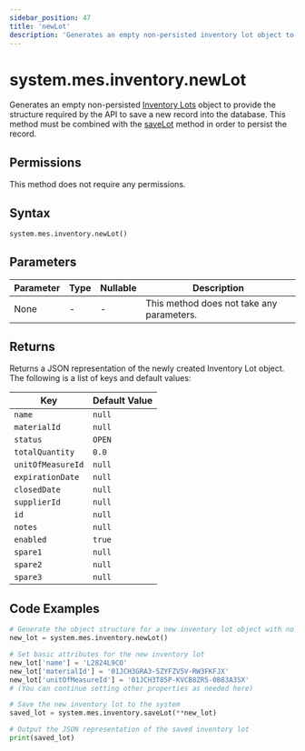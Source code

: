 ```yaml
---
sidebar_position: 47
title: 'newLot'
description: 'Generates an empty non-persisted inventory lot object to provide the structure to retrieve records from the database.'
---
```


# system.mes.inventory.newLot

Generates an empty non-persisted [Inventory Lots](../../data-model/inventory-model/inventory-lot) object to provide the structure required by the API
to save a new record into the database. This method must be combined with the [saveLot](./save-lot) method in order to persist the record.

## Permissions

This method does not require any permissions.

## Syntax

```python
system.mes.inventory.newLot()
```

## Parameters

| Parameter | Type | Nullable | Description                               |
| --------- | ---- | -------- | ----------------------------------------- |
| None      | -    | -        | This method does not take any parameters. |

## Returns

Returns a JSON representation of the newly created Inventory Lot object. The following is a list of keys and default values:

| Key               | Default Value |
| ----------------- | ------------- |
| `name`            | `null`        |
| `materialId`      | `null`        |
| `status`          | `OPEN`        |
| `totalQuantity`   | `0.0`         |
| `unitOfMeasureId` | `null`        |
| `expirationDate`  | `null`        |
| `closedDate`      | `null`        |
| `supplierId`      | `null`        |
| `id`              | `null`        |
| `notes`           | `null`        |
| `enabled`         | `true`        |
| `spare1`          | `null`        |
| `spare2`          | `null`        |
| `spare3`          | `null`        |

## Code Examples

```python
# Generate the object structure for a new inventory lot object with no initial arguments
new_lot = system.mes.inventory.newLot()

# Set basic attributes for the new inventory lot
new_lot['name'] = 'L2824L9CO'
new_lot['materialId'] = '01JCH3GRA3-5ZYFZV5V-RW3FKFJX'
new_lot['unitOfMeasureId'] = '01JCH3T85P-KVCB8ZR5-0B83A3SX'
# (You can continue setting other properties as needed here)

# Save the new inventory lot to the system
saved_lot = system.mes.inventory.saveLot(**new_lot)

# Output the JSON representation of the saved inventory lot
print(saved_lot)
```
